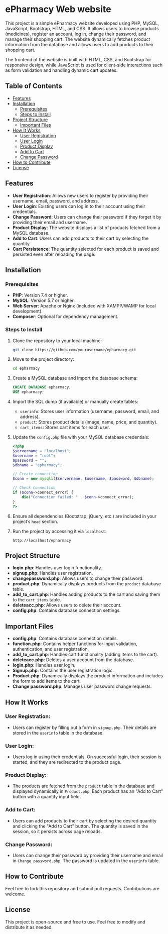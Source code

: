 # ePharmacy Web website

This project is a simple ePharmacy website developed using PHP, MySQL, JavaScript, Bootstrap, HTML, and CSS. It allows users to browse products (medicines), register an account, log in, change their password, and manage their shopping cart. The website dynamically fetches product information from the database and allows users to add products to their shopping cart.

The frontend of the website is built with HTML, CSS, and Bootstrap for responsive design, while JavaScript is used for client-side interactions such as form validation and handling dynamic cart updates.

## Table of Contents

- [Features](#features)
- [Installation](#installation)
  - [Prerequisites](#prerequisites)
  - [Steps to Install](#steps-to-install)
- [Project Structure](#project-structure)
  - [Important Files](#important-files)
- [How It Works](#how-it-works)
  - [User Registration](#user-registration)
  - [User Login](#user-login)
  - [Product Display](#product-display)
  - [Add to Cart](#add-to-cart)
  - [Change Password](#change-password)
- [How to Contribute](#how-to-contribute)
- [License](#license)
  
## Features
- **User Registration**: Allows new users to register by providing their username, email, password, and address.
- **User Login**: Existing users can log in to their account using their credentials.
- **Change Password**: Users can change their password if they forget it by providing their email and username.
- **Product Display**: The website displays a list of products fetched from a MySQL database.
- **Add to Cart**: Users can add products to their cart by selecting the quantity.
- **Cart Persistence**: The quantity selected for each product is saved and persisted even after reloading the page.

## Installation

### Prerequisites

- **PHP**: Version 7.4 or higher.
- **MySQL**: Version 5.7 or higher.
- **Web Server**: Apache or Nginx (included with XAMPP/WAMP for local development).
- **Composer**: Optional for dependency management.

### Steps to Install

1. Clone the repository to your local machine:
    ```bash
    git clone https://github.com/yourusername/epharmacy.git
    ```

2. Move to the project directory:
    ```bash
    cd epharmacy
    ```

3. Create a MySQL database and import the database schema:
    ```sql
    CREATE DATABASE epharmacy;
    USE epharmacy;
    ```

4. Import the SQL dump (if available) or manually create tables:
    - `userinfo`: Stores user information (username, password, email, and address).
    - `product`: Stores product details (image, name, price, and quantity).
    - `cart_items`: Stores cart items for each user.

5. Update the `config.php` file with your MySQL database credentials:
    ```php
    <?php
    $servername = "localhost";
    $username = "root";
    $password = "";
    $dbname = "epharmacy";

    // Create connection
    $conn = new mysqli($servername, $username, $password, $dbname);

    // Check connection
    if ($conn->connect_error) {
        die("Connection failed: " . $conn->connect_error);
    }
    ?>
    ```

6. Ensure all dependencies (Bootstrap, jQuery, etc.) are included in your project’s `head` section.

7. Run the project by accessing it via `localhost`:
    ```
    http://localhost/epharmacy
    ```
    
## Project Structure
- **login.php**: Handles user login functionality.
- **signup.php**: Handles user registration.
- **changepassword.php**: Allows users to change their password.
- **product.php**: Dynamically displays products from the `product` database table.
- **add_to_cart.php**: Handles adding products to the cart and saving them to the `cart_items` table.
- **deleteacc.php**: Allows users to delete their account.
- **config.php**: Contains database connection settings.

## Important Files
- **config.php**: Contains database connection details.
- **function.php**: Contains helper functions for input validation, authentication, and user registration.
- **add_to_cart.php**: Handles cart functionality (adding items to the cart).
- **deleteacc.php**: Deletes a user account from the database.
- **login.php**: Handles user login.
- **Signup.php**: Contains the user registration logic.
- **Product.php**: Dynamically displays the product information and includes the form to add items to the cart.
- **Change password.php**: Manages user password change requests.

## How It Works

### User Registration:
- Users can register by filling out a form in `signup.php`. Their details are stored in the `userinfo` table in the database.

### User Login:
- Users log in using their credentials. On successful login, their session is started, and they are redirected to the product page.

### Product Display:
- The products are fetched from the `product` table in the database and displayed dynamically in `Product.php`. Each product has an "Add to Cart" button with a quantity input field.

### Add to Cart:
- Users can add products to their cart by selecting the desired quantity and clicking the "Add to Cart" button. The quantity is saved in the session, so it persists across page reloads.

### Change Password:
- Users can change their password by providing their username and email in `Change password.php`. The password is updated in the `userinfo` table.

## How to Contribute
Feel free to fork this repository and submit pull requests. Contributions are welcome.

## License
This project is open-source and free to use. Feel free to modify and distribute it as needed.
